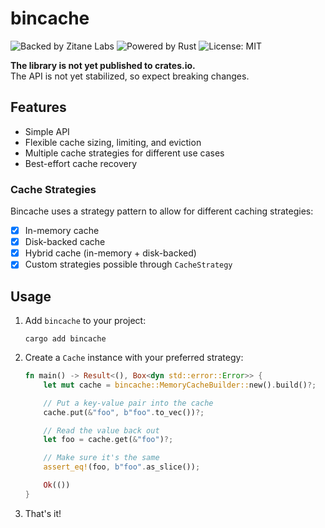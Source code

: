 # bincache

![Backed by Zitane Labs][badge_zitane]
![Powered by Rust][badge_rust]
![License: MIT][badge_license]

[badge_zitane]: https://badgers.space/badge/Backed%20by/Zitane%20Labs/pink
[badge_rust]: https://badgers.space/badge/Powered%20by/Rust/orange
[badge_license]: https://badgers.space/badge/License/MIT

**The library is not yet published to crates.io.**<br>
The API is not yet stabilized, so expect breaking changes.

## Features

- Simple API
- Flexible cache sizing, limiting, and eviction
- Multiple cache strategies for different use cases
- Best-effort cache recovery

### Cache Strategies
Bincache uses a strategy pattern to allow for different caching strategies:

- [x] In-memory cache
- [x] Disk-backed cache
- [x] Hybrid cache (in-memory + disk-backed)
- [x] Custom strategies possible through `CacheStrategy`

## Usage

1. Add `bincache` to your project:
    ```plain,no_run
    cargo add bincache
    ```

2. Create a `Cache` instance with your preferred strategy:
    ```rust
    fn main() -> Result<(), Box<dyn std::error::Error>> {
        let mut cache = bincache::MemoryCacheBuilder::new().build()?;

        // Put a key-value pair into the cache
        cache.put(&"foo", b"foo".to_vec())?;

        // Read the value back out
        let foo = cache.get(&"foo")?;

        // Make sure it's the same
        assert_eq!(foo, b"foo".as_slice());

        Ok(())
    }
    ```
3. That's it!
